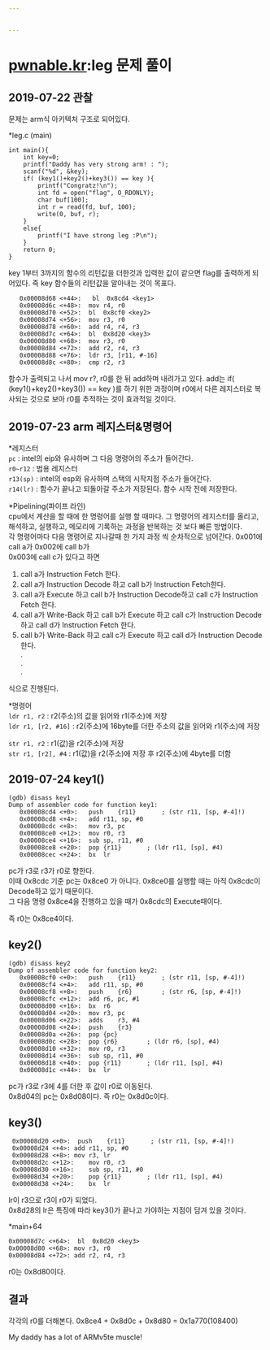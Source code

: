 ```yaml
---


---
```


<h1 id="pwnable.krleg-문제-풀이"><a href="http://pwnable.kr">pwnable.kr</a>:leg 문제 풀이</h1>
<h2 id="관찰">2019-07-22 관찰</h2>
<p>문제는 arm식 아키텍처 구조로 되어있다.</p>
<p>*leg.c (main)</p>
<pre><code>int main(){
	int key=0;
	printf("Daddy has very strong arm! : ");
	scanf("%d", &amp;key);
	if( (key1()+key2()+key3()) == key ){
		printf("Congratz!\n");
		int fd = open("flag", O_RDONLY);
		char buf[100];
		int r = read(fd, buf, 100);
		write(0, buf, r);
	}
	else{
		printf("I have strong leg :P\n");
	}
	return 0;
}
</code></pre>
<p>key 1부터 3까지의 함수의 리턴값을 더한것과 입력한 값이 같으면 flag를 출력하게 되어있다. 즉 key 함수들의 리턴값을 알아내는 것이 목표다.</p>
<pre><code>   0x00008d68 &lt;+44&gt;:	bl	0x8cd4 &lt;key1&gt;
   0x00008d6c &lt;+48&gt;:	mov	r4, r0
   0x00008d70 &lt;+52&gt;:	bl	0x8cf0 &lt;key2&gt;
   0x00008d74 &lt;+56&gt;:	mov	r3, r0
   0x00008d78 &lt;+60&gt;:	add	r4, r4, r3
   0x00008d7c &lt;+64&gt;:	bl	0x8d20 &lt;key3&gt;
   0x00008d80 &lt;+68&gt;:	mov	r3, r0
   0x00008d84 &lt;+72&gt;:	add	r2, r4, r3
   0x00008d88 &lt;+76&gt;:	ldr	r3, [r11, #-16]
   0x00008d8c &lt;+80&gt;:	cmp	r2, r3
</code></pre>
<p>함수가 출력되고 나서 mov r?, r0를 한 뒤 add하며 내려가고 있다. add는 if( (key1()+key2()+key3()) == key )를 하기 위한 과정이며 r0에서 다른 레지스터로 복사되는 것으로 보아 r0를 추적하는 것이 효과적일 것이다.</p>
<h2 id="arm-레지스터명령어">2019-07-23 arm 레지스터&amp;명령어</h2>
<p>*레지스터<br>
<code>pc</code> : intel의 eip와 유사하며 그 다음 명령어의 주소가 들어간다.<br>
<code>r0~r12</code> : 범용 레지스터<br>
<code>r13(sp)</code> : intel의 esp와 유사하며 스택의 시작지점 주소가 들어간다.<br>
<code>r14(lr)</code> : 함수가 끝나고 되돌아갈 주소가 저장된다. 함수 시작 전에 저장한다.</p>
<p>*Pipelining(파이프 라인)<br>
cpu에서 계산을 할 때에 한 명령어를 실행 할 때마다. 그 명령어의 레지스터를 올리고, 해석하고, 실행하고, 메모리에 기록하는 과정을 반복하는 것 보다 빠른 방법이다.<br>
각 명령어마다 다음 명령어로 지나갈때 한 가지 과정 씩 순차적으로 넘어간다. 0x001에 call a가 0x002에 call b가<br>
0x003에 call c가 있다고 하면</p>
<ol>
<li>call a가 Instruction Fetch 한다.</li>
<li>call a가 Instruction Decode 하고 call b가 Instruction Fetch한다.</li>
<li>call a가 Execute 하고 call b가 Instruction Decode하고 call c가 Instruction Fetch 한다.</li>
<li>call a가 Write-Back 하고 call b가 Execute 하고 call c가 Instruction Decode하고 call d가 Instruction Fetch 한다.</li>
<li>call b가 Write-Back 하고 call c가 Execute 하고 call d가 Instruction Decode한다.<br>
.<br>
.<br>
.</li>
</ol>
<p>식으로 진행된다.</p>
<p>*명령어<br>
<code>ldr r1, r2</code> :  r2(주소)의 값을 읽어와 r1(주소)에 저장<br>
<code>ldr r1, [r2, #16]</code> : r2(주소)에 16byte를 더한 주소의 값을 읽어와 r1(주소)에 저장</p>
<p><code>str r1, r2</code> : r1(값)을 r2(주소)에 저장<br>
<code>str r1, [r2], #4</code> : r1(값)을 r2(주소)에 저장 후 r2(주소)에 4byte를 더함</p>
<h2 id="key1">2019-07-24 key1()</h2>
<pre><code>(gdb) disass key1
Dump of assembler code for function key1:
   0x00008cd4 &lt;+0&gt;:	push	{r11}		; (str r11, [sp, #-4]!)
   0x00008cd8 &lt;+4&gt;:	add	r11, sp, #0
   0x00008cdc &lt;+8&gt;:	mov	r3, pc
   0x00008ce0 &lt;+12&gt;:	mov	r0, r3
   0x00008ce4 &lt;+16&gt;:	sub	sp, r11, #0
   0x00008ce8 &lt;+20&gt;:	pop	{r11}		; (ldr r11, [sp], #4)
   0x00008cec &lt;+24&gt;:	bx	lr
</code></pre>
<p>pc가 r3로 r3가 r0로 향한다.<br>
이때 0x8cdc 기준 pc는 0x8ce0 가 아니다. 0x8ce0를 실행할 때는 아직 0x8cdc이 Decode하고 있기 때문이다.<br>
그 다음 명령 0x8ce4을 진행하고 있을 때가 0x8cdc의 Execute때이다.</p>
<p>즉 r0는 0x8ce4이다.</p>
<h2 id="key2">key2()</h2>
<pre><code>(gdb) disass key2
Dump of assembler code for function key2:
   0x00008cf0 &lt;+0&gt;:	push	{r11}		; (str r11, [sp, #-4]!)
   0x00008cf4 &lt;+4&gt;:	add	r11, sp, #0
   0x00008cf8 &lt;+8&gt;:	push	{r6}		; (str r6, [sp, #-4]!)
   0x00008cfc &lt;+12&gt;:	add	r6, pc, #1
   0x00008d00 &lt;+16&gt;:	bx	r6
   0x00008d04 &lt;+20&gt;:	mov	r3, pc
   0x00008d06 &lt;+22&gt;:	adds	r3, #4
   0x00008d08 &lt;+24&gt;:	push	{r3}
   0x00008d0a &lt;+26&gt;:	pop	{pc}
   0x00008d0c &lt;+28&gt;:	pop	{r6}		; (ldr r6, [sp], #4)
   0x00008d10 &lt;+32&gt;:	mov	r0, r3
   0x00008d14 &lt;+36&gt;:	sub	sp, r11, #0
   0x00008d18 &lt;+40&gt;:	pop	{r11}		; (ldr r11, [sp], #4)
   0x00008d1c &lt;+44&gt;:	bx	lr
</code></pre>
<p>pc가 r3로 r3에 4를 더한 후 값이 r0로 이동된다.<br>
0x8d04의 pc는 0x8d08이다. 즉  r0는 0x8d0c이다.</p>
<h2 id="key3">key3()</h2>
<pre><code> 0x00008d20 &lt;+0&gt;:	push	{r11}		; (str r11, [sp, #-4]!)
 0x00008d24 &lt;+4&gt;:	add	r11, sp, #0
 0x00008d28 &lt;+8&gt;:	mov	r3, lr
 0x00008d2c &lt;+12&gt;:	mov	r0, r3
 0x00008d30 &lt;+16&gt;:	sub	sp, r11, #0
 0x00008d34 &lt;+20&gt;:	pop	{r11}		; (ldr r11, [sp], #4)
 0x00008d38 &lt;+24&gt;:	bx	lr
</code></pre>
<p>lr이 r3으로 r3이 r0가 되었다.<br>
0x8d28의 lr은 특징에 따라 key3()가 끝나고 가야하는 지점이 담겨 있을 것이다.</p>
<p>*main+64</p>
<pre><code>0x00008d7c &lt;+64&gt;:	bl	0x8d20 &lt;key3&gt;
0x00008d80 &lt;+68&gt;:	mov	r3, r0
0x00008d84 &lt;+72&gt;:	add	r2, r4, r3
</code></pre>
<p>r0는 0x8d80이다.</p>
<h2 id="결과">결과</h2>
<p>각각의 r0를 더해본다. 0x8ce4 + 0x8d0c + 0x8d80 = 0x1a770(108400)</p>
<p>My daddy has a lot of ARMv5te muscle!</p>

